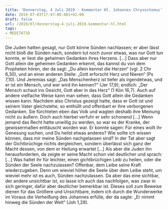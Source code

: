 ```yaml
---
title: 'Donnerstag, 4 Juli 2019 : Kommentar Hl. Johannes Chrysostomus'
date: 2019-07-03T17:47:00.001+02:00
draft: false
url: /2019/07/donnerstag-4-juli-2019-kommentar-hl.html
tags: 
- MEDITATIO
---
```


Die Juden hatten gesagt, nur Gott könne Sünden nachlassen; er aber lässt nicht bloß die Sünden nach, sondern tut noch zuvor etwas, was nur Gott tun konnte, er liest die geheimen Gedanken ihres Herzens. \[…\] Dass aber nur Gott allein die geheimen Gedanken erkennt, das kannst du von dem Propheten hören, der da sagt: „Du allein kennst die Herzen“ (vgl. 2 Chr 6,30), und an einer anderen Stelle: „Gott erforscht Herz und Nieren“ (Ps 7,10). Und Jeremias sagt: „Das Menschenherz ist tiefer als irgendetwas, und er ist ein Mensch, und wer wird ihn kennen?“ (Jer 17,9); endlich: „Der Mensch schaut ins Gesicht, Gott aber in das Herz“ (1 Kön 16,7). Auch auf andere vielfache Weise kann man sehen, dass Gott allein die Gedanken wissen kann. Nachdem also Christus gezeigt hatte, dass er Gott ist und seinem Vater gleichstehe, so enthüllt und offenbart er ihre verborgenen Gedanken. Sie fürchteten eben das Volk und wagten deshalb ihre Meinung nicht zu äußern. Doch auch hierbei verfuhr er sehr schonend \[…\] Wenn jemand das Recht hatte unwillig zu werden, so war es der Kranke, der gewissermaßen enttäuscht worden war. Er konnte sagen: Für eines wollt ihr Genesung suchen, und Du heilst etwas anderes? Wie sollte ich wissen können, dass mir meine Sünden nachgelassen sind? In der Tat aber sagt der Gichtbrüchige nichts dergleichen, sondern überlässt sich ganz der Macht dessen, von dem er Heilung erwartet \[…\] Als aber die Juden ihn herausforderten, da zeigte er seine Macht schon viel deutlicher und sprach: \[…\] Was haltet ihr für leichter, einen gichtbrüchigen Leib zu heilen, oder die Sünden der Seele nachzulassen? Offenbar, dem Leibe seine Kraft wiederzugeben. Denn um wieviel höher die Seele über dem Leibe steht, um wieviel mehr ist es auch, Sünden nachzulassen. Da aber das eine sichtbar, der andere unsichtbar ist, so lasse ich auch das nachfolgen, was zwar in sich geringer, dafür aber deutlicher bemerkbar ist. Dieses soll zum Beweise dienen für das Größere und Unsichtbare, indem ich durch die Wunderwerke im Voraus die Verheißung des Johannes erfülle, der da sagte: „Er nimmt hinweg die Sünden der Welt“ (Joh 1,29).